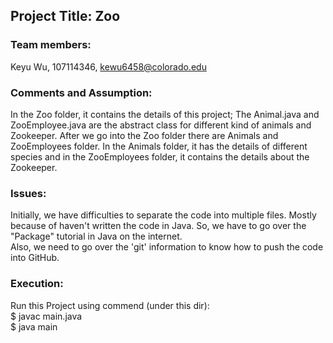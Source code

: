 ## Project Title: Zoo

### Team members:
Keyu Wu, 107114346, kewu6458@colorado.edu<br>

### Comments and Assumption:
In the Zoo folder, it contains the details of this project; The Animal.java and ZooEmployee.java are the abstract class for different kind of animals and Zookeeper. After we go into the Zoo folder there are Animals and ZooEmployees folder. In the Animals folder, it has the details of different species and in the ZooEmployees folder, it contains the details about the Zookeeper. <br>

### Issues:
Initially, we have difficulties to separate the code into multiple files. Mostly because of haven't written the code in Java. So, we have to go over the "Package" tutorial in Java on the internet. <br>
Also, we need to go over the 'git' information to know how to push the code into GitHub. <br>

### Execution:
Run this Project using commend (under this dir): <br>
$ javac main.java <br>
$ java main <br>

